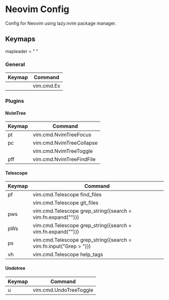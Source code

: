 # Neovim Config

Config for Neovim using lazy.nvim package manager.

## Keymaps

mapleader = " "

### General

| Keymap | Command |
| --- | --- |
| <leader> | vim.cmd.Ex |

### Plugins

#### NvimTree

| Keymap | Command |
| --- | --- |
| <leader>pt | vim.cmd.NvimTreeFocus |
| <leader>pc | vim.cmd.NvimTreeCollapse |
| <S-t> | vim.cmd.NvimTreeToggle |
| <leader>pff | vim.cmd.NvimTreeFindFile |

#### Telescope

| Keymap | Command |
| --- | --- |
| <leader>pf | vim.cmd.Telescope find_files |
| <C-p> | vim.cmd.Telescope git_files |
| <leader>pws | vim.cmd.Telescope grep_string({search = vim.fn.expand("<cword>")}) |
| <leader>pWs | vim.cmd.Telescope grep_string({search = vim.fn.expand("<cWORD>")}) |
| <leader>ps | vim.cmd.Telescope grep_string({search = vim.fn.input("Grep > ")}) |
| <leader>vh | vim.cmd.Telescope help_tags |

#### Undotree

| Keymap | Command |
| --- | --- |
| <leader>u | vim.cmd.UndoTreeToggle |

